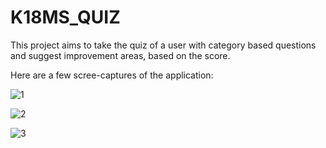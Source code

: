 # K18MS_QUIZ
This project aims to take the quiz of a user with category based questions and suggest improvement areas, based on the score.

Here are a few scree-captures of the application:

![1](https://user-images.githubusercontent.com/63108649/127900595-123223f0-0dda-44ba-82ce-07b56622dd93.JPG)

![2](https://user-images.githubusercontent.com/63108649/127900754-b0b41377-74bb-4ec5-a9e2-90c0b0f3a6dd.JPG)

![3](https://user-images.githubusercontent.com/63108649/127900829-3d9a6540-353c-4c5b-aee4-9c1f0ca3a587.JPG)
